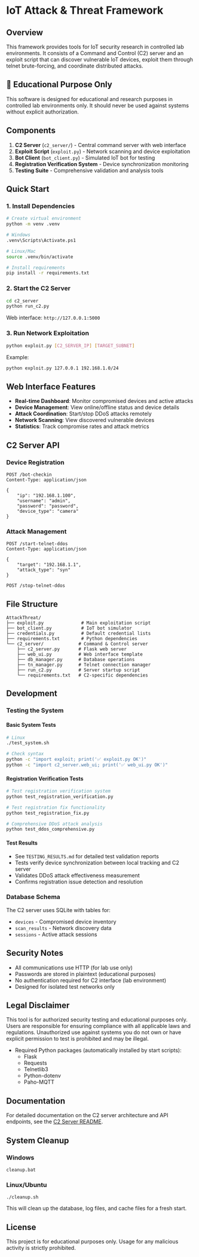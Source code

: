 # IoT Attack & Threat Framework

## Overview

This framework provides tools for IoT security research in controlled lab environments. It consists of a Command and Control (C2) server and an exploit script that can discover vulnerable IoT devices, exploit them through telnet brute-forcing, and coordinate distributed attacks.

## 🚨 Educational Purpose Only

This software is designed for educational and research purposes in controlled lab environments only. It should never be used against systems without explicit authorization.

## Components

1. **C2 Server** (`c2_server/`) - Central command server with web interface
2. **Exploit Script** (`exploit.py`) - Network scanning and device exploitation
3. **Bot Client** (`bot_client.py`) - Simulated IoT bot for testing
4. **Registration Verification System** - Device synchronization monitoring
5. **Testing Suite** - Comprehensive validation and analysis tools

## Quick Start

### 1. Install Dependencies

```bash
# Create virtual environment
python -m venv .venv

# Windows
.venv\Scripts\Activate.ps1

# Linux/Mac
source .venv/bin/activate

# Install requirements
pip install -r requirements.txt
```

### 2. Start the C2 Server

```bash
cd c2_server
python run_c2.py
```

Web interface: `http://127.0.0.1:5000`

### 3. Run Network Exploitation

```bash
python exploit.py [C2_SERVER_IP] [TARGET_SUBNET]
```

Example:
```bash
python exploit.py 127.0.0.1 192.168.1.0/24
```

## Web Interface Features

- **Real-time Dashboard**: Monitor compromised devices and active attacks
- **Device Management**: View online/offline status and device details
- **Attack Coordination**: Start/stop DDoS attacks remotely
- **Network Scanning**: View discovered vulnerable devices
- **Statistics**: Track compromise rates and attack metrics

## C2 Server API

### Device Registration
```http
POST /bot-checkin
Content-Type: application/json

{
    "ip": "192.168.1.100",
    "username": "admin",
    "password": "password",
    "device_type": "camera"
}
```

### Attack Management
```http
POST /start-telnet-ddos
Content-Type: application/json

{
    "target": "192.168.1.1",
    "attack_type": "syn"
}
```

```http
POST /stop-telnet-ddos
```

## File Structure

```
AttackThreat/
├── exploit.py              # Main exploitation script
├── bot_client.py           # IoT bot simulator
├── credentials.py          # Default credential lists
├── requirements.txt        # Python dependencies
└── c2_server/             # Command & Control server
    ├── c2_server.py       # Flask web server
    ├── web_ui.py          # Web interface template
    ├── db_manager.py      # Database operations
    ├── tn_manager.py      # Telnet connection manager
    ├── run_c2.py          # Server startup script
    └── requirements.txt   # C2-specific dependencies
```

## Development

### Testing the System

#### Basic System Tests
```bash
# Linux
./test_system.sh

# Check syntax
python -c "import exploit; print('✅ exploit.py OK')"
python -c "import c2_server.web_ui; print('✅ web_ui.py OK')"
```

#### Registration Verification Tests
```bash
# Test registration verification system
python test_registration_verification.py

# Test registration fix functionality  
python test_registration_fix.py

# Comprehensive DDoS attack analysis
python test_ddos_comprehensive.py
```

#### Test Results
- See `TESTING_RESULTS.md` for detailed test validation reports
- Tests verify device synchronization between local tracking and C2 server
- Validates DDoS attack effectiveness measurement
- Confirms registration issue detection and resolution

### Database Schema

The C2 server uses SQLite with tables for:
- `devices` - Compromised device inventory
- `scan_results` - Network discovery data
- `sessions` - Active attack sessions

## Security Notes

- All communications use HTTP (for lab use only)
- Passwords are stored in plaintext (educational purposes)
- No authentication required for C2 interface (lab environment)
- Designed for isolated test networks only

## Legal Disclaimer

This tool is for authorized security testing and educational purposes only. Users are responsible for ensuring compliance with all applicable laws and regulations. Unauthorized use against systems you do not own or have explicit permission to test is prohibited and may be illegal.
- Required Python packages (automatically installed by start scripts):
  - Flask
  - Requests
  - Telnetlib3
  - Python-dotenv
  - Paho-MQTT

## Documentation

For detailed documentation on the C2 server architecture and API endpoints, see the [C2 Server README](c2_server/README.md).

## System Cleanup

### Windows
```
cleanup.bat
```

### Linux/Ubuntu
```
./cleanup.sh
```

This will clean up the database, log files, and cache files for a fresh start.

## License

This project is for educational purposes only. Usage for any malicious activity is strictly prohibited.
